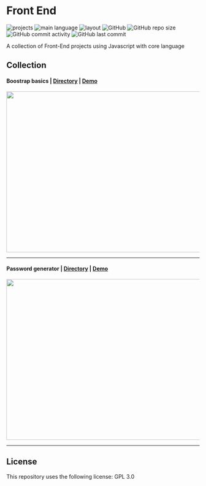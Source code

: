 # Front End

![projects](https://img.shields.io/static/v1?label=projects&message=4&color=blue)
![main language](https://img.shields.io/static/v1?label=language&message=Javascript&logo=javascript&color=red)
![layout](https://img.shields.io/static/v1?label=layout&message=Bootstrap&logo=bootstrap&color=green)
![GitHub](https://img.shields.io/github/license/neemiassgc/front-end)
![GitHub repo size](https://img.shields.io/github/repo-size/neemiassgc/front-end)
![GitHub commit activity](https://img.shields.io/github/commit-activity/w/neemiassgc/front-end)
![GitHub last commit](https://img.shields.io/github/last-commit/neemiassgc/front-end)

A collection of Front-End projects using Javascript with core language

## Collection

#### Boostrap basics | [Directory](https://github.com/neemiassgc/front-end/tree/main/bootstrap-basics) | [Demo](https://bootstrap-webpage.web.app)

<img width="800" height="420" src="https://raw.githubusercontent.com/neemiassgc/front-end/main/bootstrap-basics/screenshot.png"/>

---

#### Password generator | [Directory](https://github.com/neemiassgc/front-end/tree/main/password-generator) | [Demo](https://forgepass.web.app)

<img width="800" height="420" src="https://raw.githubusercontent.com/neemiassgc/front-end/main/password-generator/Screenshot.png"/>

---

## License

This repository uses the following license: GPL 3.0

